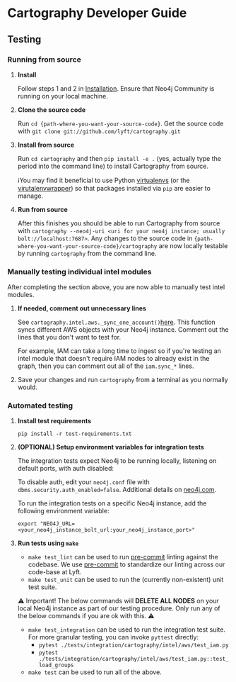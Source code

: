 # Cartography Developer Guide

## Testing

### Running from source

1. **Install**

    Follow steps 1 and 2 in [Installation](https://github.com/lyft/cartography/blob/master/README.md#installation).  Ensure that Neo4j Community is running on your local machine.
2. **Clone the source code**

    Run `cd {path-where-you-want-your-source-code}`.  Get the source code with `git clone git://github.com/lyft/cartography.git`

3. **Install from source**

    Run `cd cartography` and then `pip install -e .` (yes, actually type the period into the command line) to install Cartography from source.

    ℹ️You may find it beneficial to use Python [virtualenvs](https://packaging.python.org/guides/installing-using-pip-and-virtualenv/) (or the  [virutalenvwrapper](https://virtualenvwrapper.readthedocs.io/en/latest/command_ref.html#managing-environments)) so that packages installed via `pip` are easier to manage.

4. **Run from source**

    After this finishes you should be able to run Cartography from source with `cartography --neo4j-uri <uri for your neo4j instance; usually bolt://localhost:7687>`.  Any changes to the source code in `{path-where-you-want-your-source-code}/cartography` are now locally testable by running `cartography` from the command line.

### Manually testing individual intel modules

After completing the section above, you are now able to manually test intel modules.

1. **If needed, comment out unnecessary lines**

    See `cartography.intel.aws._sync_one_account()`[here](https://github.com/lyft/cartography/blob/master/cartography/intel/aws/__init__.py).  This function syncs different AWS objects with your Neo4j instance.  Comment out the lines that you don't want to test for.

    For example, IAM can take a long time to ingest so if you're testing an intel module that doesn't require IAM nodes to already exist in the graph, then you can comment out all of the `iam.sync_*` lines.

2. Save your changes and run `cartography` from a terminal as you normally would.

### Automated testing

1. **Install test requirements**

    `pip install -r test-requirements.txt`

2. **(OPTIONAL) Setup environment variables for integration tests**

    The integration tests expect Neo4j to be running locally, listening on default ports, with auth disabled:

    To disable auth, edit your `neo4j.conf` file with `dbms.security.auth_enabled=false`.  Additional details on [neo4j.com](    https://neo4j.com/docs/operations-manual/current/authentication-authorization/enable/).

    To run the integration tests on a specific Neo4j instance, add the following environment variable:

    `export "NEO4J_URL=<your_neo4j_instance_bolt_url:your_neo4j_instance_port>"`

3. **Run tests using `make`**
    - `make test_lint` can be used to run [pre-commit](https://pre-commit.com) linting against the codebase.  We use [pre-commit](https://pre-commit.com) to standardize our linting across our code-base at Lyft.
    - `make test_unit` can be used to run the (currently non-existent) unit test suite.

    ⚠️ Important!  The below commands will **DELETE ALL NODES** on your local Neo4j instance as part of our testing procedure.  Only run any of the below commands if you are ok with this. ⚠️

    - `make test_integration` can be used to run the integration test suite.
    For more granular testing, you can invoke `pyttest` directly:
      - `pytest ./tests/integration/cartography/intel/aws/test_iam.py`
      - `pytest ./tests/integration/cartography/intel/aws/test_iam.py::test_load_groups`
    - `make test` can be used to run all of the above.
